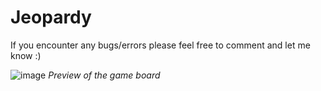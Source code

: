 # Jeopardy

If you encounter any bugs/errors please feel free to comment and let me know :)
 
![image](https://user-images.githubusercontent.com/91269723/134526722-e2c5c200-e111-481d-9ec6-8fb906c5eb65.png)
*Preview of the game board*

